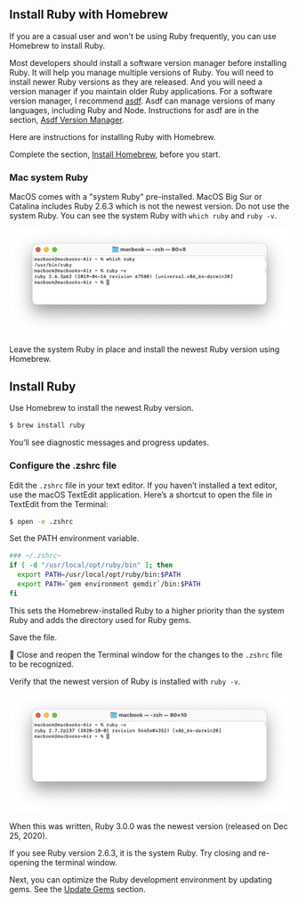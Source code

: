 ## Install Ruby with Homebrew

If you are a casual user and won't be using Ruby frequently, you can use Homebrew to install Ruby.

Most developers should install a software version manager before installing Ruby. It will help you manage multiple versions of Ruby. You will need to install newer Ruby versions as they are released. And you will need a version manager if you maintain older Ruby applications. For a software version manager, I recommend [asdf](https://asdf-vm.com/). Asdf can manage versions of many languages, including Ruby and Node. Instructions for asdf are in the section, [Asdf Version Manager](/ruby/4.html).

Here are instructions for installing Ruby with Homebrew.

Complete the section, [Install Homebrew](/ruby/2.html), before you start.

### Mac system Ruby

MacOS comes with a "system Ruby" pre-installed. MacOS Big Sur or Catalina includes Ruby 2.6.3 which is not the newest version. Do not use the system Ruby. You can see the system Ruby with `which ruby` and `ruby -v`.

![](/assets/images/ruby/macos-system-ruby.png)

Leave the system Ruby in place and install the newest Ruby version using Homebrew.

## Install Ruby

Use Homebrew to install the newest Ruby version.

```bash
$ brew install ruby
```

You’ll see diagnostic messages and progress updates.

### Configure the .zshrc file

Edit the `.zshrc` file in your text editor. If you haven’t installed a text editor, use the macOS TextEdit application. Here’s a shortcut to open the file in TextEdit from the Terminal:

```bash
$ open -e .zshrc
```

Set the PATH environment variable.

```bash
### ~/.zshrc~
if [ -d "/usr/local/opt/ruby/bin" ]; then
  export PATH=/usr/local/opt/ruby/bin:$PATH
  export PATH=`gem environment gemdir`/bin:$PATH
fi
```

This sets the Homebrew-installed Ruby to a higher priority than the system Ruby and adds the directory used for Ruby gems.

Save the file.

🚩 Close and reopen the Terminal window for the changes to the `.zshrc` file to be recognized.

Verify that the newest version of Ruby is installed with `ruby -v`.

![](/assets/images/ruby/verify-ruby-install.png)

When this was written, Ruby 3.0.0 was the newest version (released on Dec 25, 2020).

If you see Ruby version 2.6.3, it is the system Ruby. Try closing and re-opening the terminal window.

Next, you can optimize the Ruby development environment by updating gems. See the [Update Gems](/ruby/6.html) section.

